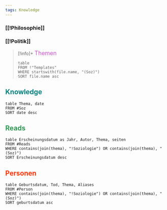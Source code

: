 ```yaml
---
tags: Knowledge
---
```

### [[!Philosophie]]
### [[!Politik]]
> [!info]+ <font color="cc55cc" size=4px>Themen</font>
> ```dataview
> table 
> FROM !"Templates"
> WHERE startswith(file.name, "(Soz)")
>SORT file.name asc
> ```
## <font color="Teal">Knowledge</font>
```dataview
table Thema, date
FROM #Soz
SORT date desc
```
## <font color="#339955">Reads</font>
```dataview
table Erscheinungsdatum as Jahr, Autor, Thema, seiten
FROM #Reads
WHERE contains(join(thema), "!Soziologie") OR contains(join(thema), "(Soz)")
SORT Erscheinungsdatum desc
```
## <font color="#ff3500">Personen</font>
```dataview
table Geburtsdatum, Tod, Thema, Aliases
FROM #Person 
WHERE contains(join(thema), "!Soziologie") OR contains(join(thema), "(Soz)")
SORT geburtsdatum asc
```

